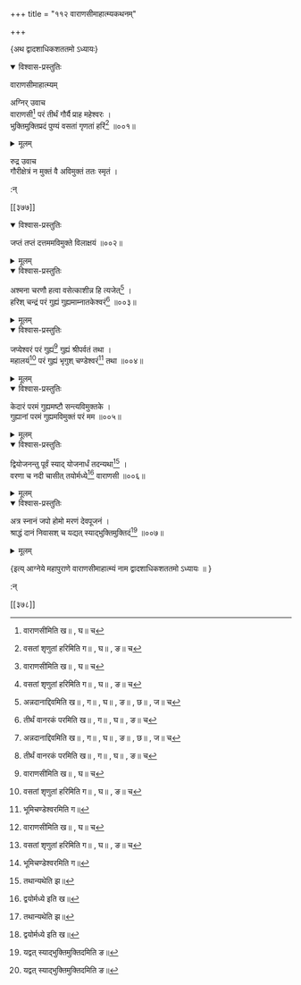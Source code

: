 +++
title = "११२ वाराणसीमाहात्म्यकथनम्"

+++

\{अथ द्वादशाधिकशततमो ऽध्यायः\}


<details open><summary>विश्वास-प्रस्तुतिः</summary>

वाराणसीमाहात्म्यम्  
    
अग्निर् उवाच  
वाराणसी[^३] परं तीर्थं गौर्यै प्राह महेश्वरः   ।  
भुक्तिमुक्तिप्रदं पुण्यं वसतां गृणतां हरिं[^४]   ॥००१॥
</details>

<details><summary>मूलम्</summary>

वाराणसीमाहात्म्यम्  
    
अग्निर् उवाच  
वाराणसी[^३] परं तीर्थं गौर्यै प्राह महेश्वरः   ।  
भुक्तिमुक्तिप्रदं पुण्यं वसतां गृणतां हरिं[^४]   ॥००१॥
</details>  
    
रुद्र उवाच  
गौरीक्षेत्रं न मुक्तं वै अविमुक्तं ततः स्मृतं   ।  
    
:न्  
[^१]: अन्नदानाद्दिवमिति ख॥ , ग॥ , घ॥ , ङ॥ , छ॥ , ज॥ च  
    
[^२]: तीर्थं वानरकं परमिति ख॥ , ग॥ , घ॥ , ङ॥ च  
    
[^३]: वाराणसीमिति ख॥ , घ॥ च  
    
[^४]: वसतां शृणुतां हरिमिति ग॥ , घ॥ , ङ॥ च  

[[३७७]]
    

<details open><summary>विश्वास-प्रस्तुतिः</summary>

जप्तं तप्तं दत्तममविमुक्ते विलाक्षयं ॥००२॥
</details>

<details><summary>मूलम्</summary>

जप्तं तप्तं दत्तममविमुक्ते विलाक्षयं ॥००२॥
</details>  

<details open><summary>विश्वास-प्रस्तुतिः</summary>

अश्मना चरणौ हत्वा वसेत्काशीन्न हि त्यजेत्[^१] ।  
हरिश् चन्द्रं परं गुह्यं गुह्यमाम्नातकेश्वरं[^२]   ॥००३॥
</details>

<details><summary>मूलम्</summary>

अश्मना चरणौ हत्वा वसेत्काशीन्न हि त्यजेत्[^१] ।  
हरिश् चन्द्रं परं गुह्यं गुह्यमाम्नातकेश्वरं[^२]   ॥००३॥
</details>  

<details open><summary>विश्वास-प्रस्तुतिः</summary>

जप्येश्वरं परं गुह्यं[^३] गुह्यं श्रीपर्वतं तथा   ।  
महालयं[^४] परं गुह्यं भृगुश् चण्डेश्वरं[^५] तथा   ॥००४॥
</details>

<details><summary>मूलम्</summary>

जप्येश्वरं परं गुह्यं[^३] गुह्यं श्रीपर्वतं तथा   ।  
महालयं[^४] परं गुह्यं भृगुश् चण्डेश्वरं[^५] तथा   ॥००४॥
</details>  

<details open><summary>विश्वास-प्रस्तुतिः</summary>

केदारं परमं गुह्यमष्टौ सन्त्यविमुक्तके ।  
गुह्यानां परमं गुह्यमविमुक्तं परं मम ॥००५॥
</details>

<details><summary>मूलम्</summary>

केदारं परमं गुह्यमष्टौ सन्त्यविमुक्तके ।  
गुह्यानां परमं गुह्यमविमुक्तं परं मम ॥००५॥
</details>  

<details open><summary>विश्वास-प्रस्तुतिः</summary>

द्वियोजनन्तु पूर्वं स्याद् योजनार्धं तदन्यथा[^६] ।  
वरणा च नदी चासीत् तयोर्मध्ये[^७] वाराणसी ॥००६॥
</details>

<details><summary>मूलम्</summary>

द्वियोजनन्तु पूर्वं स्याद् योजनार्धं तदन्यथा[^६] ।  
वरणा च नदी चासीत् तयोर्मध्ये[^७] वाराणसी ॥००६॥
</details>  

<details open><summary>विश्वास-प्रस्तुतिः</summary>

अत्र स्नानं जपो होमो मरणं देवपूजनं ।  
श्राद्धं दानं निवासश् च यद्यत् स्याद्भुक्तिमुक्तिदं[^८]   ॥००७॥
</details>

<details><summary>मूलम्</summary>

अत्र स्नानं जपो होमो मरणं देवपूजनं ।  
श्राद्धं दानं निवासश् च यद्यत् स्याद्भुक्तिमुक्तिदं[^८]   ॥००७॥
</details>  
    
\{इत्य् आग्नेये महापुराणे वाराणसीमाहात्म्यं नाम द्वादशाधिकशततमो ऽध्यायः ॥  }
    
:न्  
    
[^१]: काशीं तु न हि सन्त्यजेदिति ज॥  
    
[^२]: परं गुह्यमविमुक्तं परं ममेति ज॥  
    
[^३]: जयेश्वरं परं गुह्यमिति ख॥  
    
[^४]: महाबलमिति क॥  
    
[^५]: भूमिचण्डेश्वरमिति ग॥  
    
[^६]: तथान्यथेति झ॥  
    
[^७]: द्वयोर्मध्ये इति ख॥  
    
[^८]: यद्वत् स्याद्भुक्तिमुक्तिदमिति ङ॥  

[[३७८]]
    